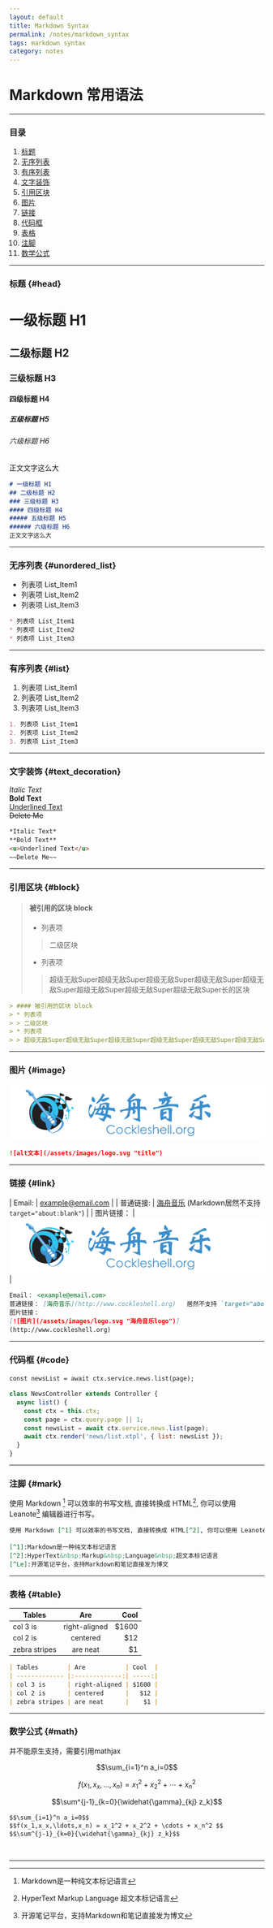 ```yaml
---
layout: default
title: Markdown Syntax
permalink: /notes/markdown_syntax
tags: markdown syntax
category: notes
---
```


# Markdown 常用语法

***
### 目录  
1. [标题](#head)
2. [无序列表](#unordered_list)
3. [有序列表](#list)
4. [文字装饰](#text_decoration)
5. [引用区块](#block)
6. [图片](#image)
7. [链接](#link)
8. [代码框](#code)
9. [表格](#table)
10. [注脚](#mark)
11. [数学公式](#math)

***

### 标题 {#head}

# 一级标题 H1
## 二级标题 H2
### 三级标题 H3
#### 四级标题 H4
##### 五级标题 H5
###### 六级标题 H6
正文文字这么大

```markdown
# 一级标题 H1
## 二级标题 H2
### 三级标题 H3
#### 四级标题 H4
##### 五级标题 H5
###### 六级标题 H6
正文文字这么大
```

***

### 无序列表 {#unordered_list}
* 列表项 List_Item1
* 列表项 List_Item2
* 列表项 List_Item3

```markdown
* 列表项 List_Item1
* 列表项 List_Item2
* 列表项 List_Item3
```  

***

### 有序列表 {#list}
1. 列表项 List_Item1
2. 列表项 List_Item2
3. 列表项 List_Item3

```markdown
1. 列表项 List_Item1
2. 列表项 List_Item2
3. 列表项 List_Item3
```

***

### 文字装饰 {#text_decoration}
*Italic Text*  
**Bold Text**  
<u>Underlined Text</u>  
~~Delete Me~~

```markdown
*Italic Text*  
**Bold Text**  
<u>Underlined Text</u>  
~~Delete Me~~
```

***

### 引用区块 {#block}
> #### 被引用的区块 block
> * 列表项
> > 二级区块
> * 列表项
> > 超级无敌Super超级无敌Super超级无敌Super超级无敌Super超级无敌Super超级无敌Super超级无敌Super超级无敌Super长的区块

```markdown
> #### 被引用的区块 block
> * 列表项
> > 二级区块
> * 列表项
> > 超级无敌Super超级无敌Super超级无敌Super超级无敌Super超级无敌Super超级无敌Super超级无敌Super超级无敌Super长的区块
```

***

### 图片 {#image}
![alt文本](/assets/images/logo.svg "title")  

```markdown
![alt文本](/assets/images/logo.svg "title")  
```

***

### 链接 {#link}

| Email: | <example@email.com> |
| 普通链接: | [海舟音乐](http://www.cockleshell.org) (Markdown居然不支持 `target="about:blank"`) |
| 图片链接： | [![图片](/assets/images/logo.svg "海舟音乐logo")](http://www.cockleshell.org) |

```markdown
Email： <example@email.com>   
普通链接： [海舟音乐](http://www.cockleshell.org)   居然不支持 `target="about:blank"`   
图片链接：     
[![图片](/assets/images/logo.svg "海舟音乐logo")]
(http://www.cockleshell.org) 
```

***

### 代码框 {#code}
`const newsList = await ctx.service.news.list(page);`   
   
```javascript
class NewsController extends Controller {
  async list() {
    const ctx = this.ctx;
    const page = ctx.query.page || 1;
    const newsList = await ctx.service.news.list(page);
    await ctx.render('news/list.xtpl', { list: newsList });
  }
}
```
***

### 注脚 {#mark}
使用 Markdown [^1] 可以效率的书写文档, 直接转换成 HTML[^2], 你可以使用 Leanote[^Le] 编辑器进行书写。

[^1]:Markdown是一种纯文本标记语言
[^2]:HyperText&nbsp;Markup&nbsp;Language&nbsp;超文本标记语言
[^Le]:开源笔记平台，支持Markdown和笔记直接发为博文

```markdown
使用 Markdown [^1] 可以效率的书写文档, 直接转换成 HTML[^2], 你可以使用 Leanote[^Le] 编辑器进行书写。

[^1]:Markdown是一种纯文本标记语言
[^2]:HyperText&nbsp;Markup&nbsp;Language&nbsp;超文本标记语言
[^Le]:开源笔记平台，支持Markdown和笔记直接发为博文
```

***

### 表格 {#table}

| Tables        | Are           | Cool  |
| ------------- |:-------------:| -----:|
| col 3 is      | right-aligned | $1600 |
| col 2 is      | centered      |   $12 |
| zebra stripes | are neat      |    $1 |

```markdown
| Tables        | Are           | Cool  |
| ------------- |:-------------:| -----:|
| col 3 is      | right-aligned | $1600 |
| col 2 is      | centered      |   $12 |
| zebra stripes | are neat      |    $1 |
```


***

### 数学公式 {#math}

并不能原生支持，需要引用mathjax

$$\sum_{i=1}^n a_i=0$$

$$f(x_1,x_x,\ldots,x_n) = x_1^2 + x_2^2 + \cdots + x_n^2 $$

$$\sum^{j-1}_{k=0}{\widehat{\gamma}_{kj} z_k}$$

```
$$\sum_{i=1}^n a_i=0$$
$$f(x_1,x_x,\ldots,x_n) = x_1^2 + x_2^2 + \cdots + x_n^2 $$
$$\sum^{j-1}_{k=0}{\widehat{\gamma}_{kj} z_k}$$
```
  
<br>

***

<script type="text/javascript" async src="https://cdn.mathjax.org/mathjax/latest/MathJax.js?config=TeX-MML-AM_CHTML"> </script>

